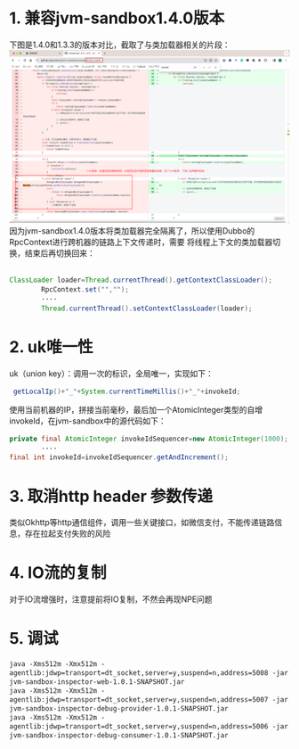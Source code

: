 # 1. 兼容jvm-sandbox1.4.0版本

下图是1.4.0和1.3.3的版本对比，截取了与类加载器相关的片段：
![jvm-sandbx-140.png](img%2Fjvm-sandbx-140.png)
因为jvm-sandbox1.4.0版本将类加载器完全隔离了，所以使用Dubbo的RpcContext进行跨机器的链路上下文传递时，需要
将线程上下文的类加载器切换，结束后再切换回来：

```java

ClassLoader loader=Thread.currentThread().getContextClassLoader();
        RpcContext.set("","");
        ····
        Thread.currentThread().setContextClassLoader(loader);

```

# 2. uk唯一性

uk（union key）：调用一次的标识，全局唯一，实现如下：

```java
 getLocalIp()+"_"+System.currentTimeMillis()+"_"+invokeId;
```

使用当前机器的IP，拼接当前毫秒，最后加一个AtomicInteger类型的自增 invokeId，在jvm-sandbox中的源代码如下：

```java
private final AtomicInteger invokeIdSequencer=new AtomicInteger(1000);
        ····
final int invokeId=invokeIdSequencer.getAndIncrement();

```

# 3. 取消http header 参数传递

类似Okhttp等http通信组件，调用一些关键接口，如微信支付，不能传递链路信息，存在拉起支付失败的风险


# 4. IO流的复制


对于IO流增强时，注意提前将IO复制，不然会再现NPE问题


# 5. 调试

```shell
java -Xms512m -Xmx512m -agentlib:jdwp=transport=dt_socket,server=y,suspend=n,address=5008 -jar jvm-sandbox-inspector-web-1.0.1-SNAPSHOT.jar
java -Xms512m -Xmx512m -agentlib:jdwp=transport=dt_socket,server=y,suspend=n,address=5007 -jar jvm-sandbox-inspector-debug-provider-1.0.1-SNAPSHOT.jar
java -Xms512m -Xmx512m -agentlib:jdwp=transport=dt_socket,server=y,suspend=n,address=5006 -jar jvm-sandbox-inspector-debug-consumer-1.0.1-SNAPSHOT.jar 

```